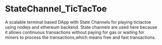 # StateChannel_TicTacToe
A scalable terminal based DApp  with State Channels for playing tictactoe using nodejs and ethereum backend. State channels are used here because it  allows continuous transactions without paying for gas or waiting for miners to process the transactions,which means free and fast transactions.
